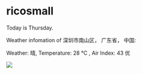 # ricosmall

Today is Thursday.

Weather infomation of 深圳市南山区， 广东省， 中国: 

Weather: 晴, Temperature: 28 ℃ , Air Index: 43 优

<img src="https://github-readme-stats.vercel.app/api?username=ricosmall&show_icons=true" />
